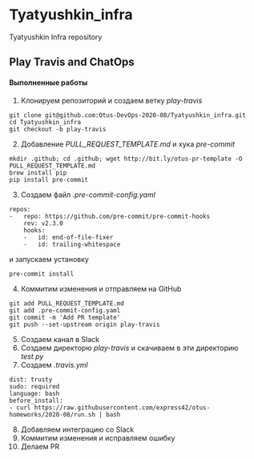 # Tyatyushkin_infra
Tyatyushkin Infra repository

## Play Travis and ChatOps

#### Выполненные работы

1. Клонируем репозиторий и создаем ветку *play-travis*
```
git clone git@github.com:Otus-DevOps-2020-08/Tyatyushkin_infra.git
cd Tyatyushkin_infra
git checkout -b play-travis
```
2.  Добавление *PULL_REQUEST_TEMPLATE.md* и хука *pre-commit*
```
mkdir .github; cd .github; wget http://bit.ly/otus-pr-template -O PULL_REQUEST_TEMPLATE.md
brew install pip
pip install pre-commit
```
3. Создаем файл *.pre-commit-config.yaml*
```
repos:
-   repo: https://github.com/pre-commit/pre-commit-hooks
    rev: v2.3.0
    hooks:
    -   id: end-of-file-fixer
    -   id: trailing-whitespace
```
и запускаем установку
```
pre-commit install
```
4. Коммитим изменения и отправляем на GitHub
```
git add PULL_REQUEST_TEMPLATE.md
git add .pre-commit-config.yaml
git commit -m 'Add PR template'
git push --set-upstream origin play-travis
```
5. Создаем канал в Slack
6. Создаем директорю *play-travis* и скачиваем в эти директорию *test.py*
7. Создаем *.travis.yml*
```
dist: trusty
sudo: required
language: bash
before_install:
- curl https://raw.githubusercontent.com/express42/otus-homeworks/2020-08/run.sh | bash
```
8. Добавляем интеграцию со Slack
9. Коммитим изменения и исправляем ошибку
10. Делаем PR
